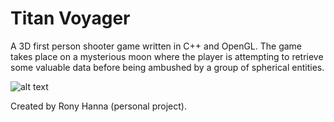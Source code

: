 # Titan Voyager
A 3D first person shooter game written in C++ and OpenGL. The game takes place on a mysterious moon where the player is attempting to retrieve some valuable data before being ambushed by a group of spherical entities.

![alt text](http://i65.tinypic.com/2gt0rbr.png)

Created by Rony Hanna (personal project).
